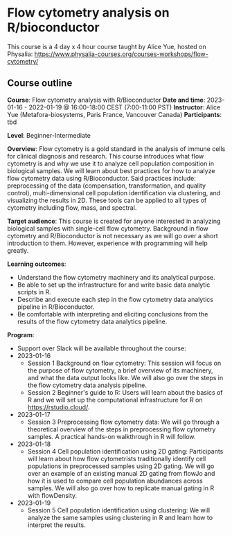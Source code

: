 # Flow cytometry analysis on R/bioconductor

This course is a 4 day x 4 hour course taught by Alice Yue, hosted on Physalia: https://www.physalia-courses.org/courses-workshops/flow-cytometry/

## Course outline

**Course**: Flow cytometry analysis with R/Bioconductor
**Date and time**: 2023-01-16 - 2022-01-19 @ 16:00-18:00 CEST (7:00-11:00 PST)
**Instructor**: Alice Yue (Metafora-biosystems, Paris France, Vancouver Canada)
**Participants**: tbd

**Level**: Beginner-Intermediate

**Overview**: Flow cytometry is a gold standard in the analysis of immune cells for clinical diagnosis and research. This course introduces what flow cytometry is and why we use it to analyze cell population composition in biological samples. We will learn about best practices for how to analyze flow cytometry data using R/Bioconductor. Said practices include: preprocessing of the data (compensation, transformation, and quality control), multi-dimensional cell population identification via clustering, and visualizing the results in 2D. These tools can be applied to all types of cytometry including flow, mass, and spectral.

**Target audience**: This course is created for anyone interested in analyzing biological samples with single-cell flow cytometry. Background in flow cytometry and R/Bioconductor is not necessary as we will go over a short introduction to them. However, experience with programming will help greatly.

**Learning outcomes**:
- Understand the flow cytometry machinery and its analytical purpose.
- Be able to set up the infrastructure for and write basic data analytic scripts in R.
- Describe and execute each step in the flow cytometry data analytics pipeline in R/Bioconductor.
- Be comfortable with interpreting and eliciting conclusions from the results of the flow cytometry data analytics pipeline.

**Program**:
- Support over Slack will be available throughout the course: <link>
- 2023-01-16
    - Session 1 Background on flow cytometry: This session will focus on the purpose of flow cytometry, a brief overview of its machinery, and what the data output looks like. We will also go over the steps in the flow cytometry data analysis pipeline.
    - Session 2 Beginner's guide to R: Users will learn about the basics of R and we will set up the computational infrastructure for R on https://rstudio.cloud/.
- 2023-01-17
    - Session 3 Preprocessing flow cytometry data: We will go through a theoretical overview of the steps in preprocessing flow cytometry samples. A practical hands-on walkthrough in R will follow.
- 2023-01-18
    - Session 4 Cell population identification using 2D gating: Participants will learn about how flow cytometrists traditionally identify cell populations in preprocessed samples using 2D gating. We will go over an example of an existing manual 2D gating from flowJo and how it is used to compare cell population abundances across samples. We will also go over how to replicate manual gating in R with flowDensity.
- 2023-01-19
    - Session 5 Cell population identification using clustering: We will analyze the same samples using clustering in R and learn how to interpret the results.
